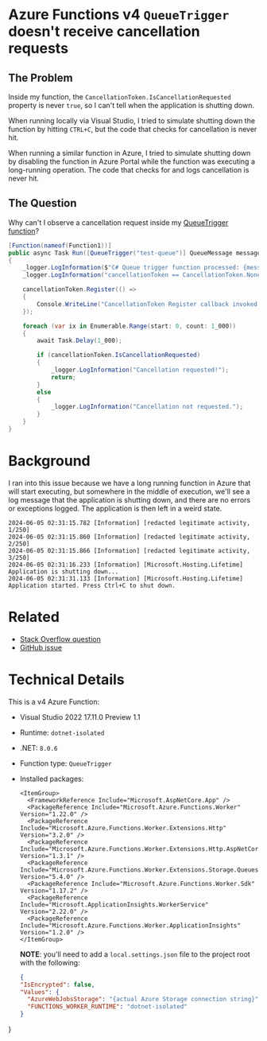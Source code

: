 # Azure Functions v4 `QueueTrigger` doesn't receive cancellation requests

## The Problem

Inside my function, the `CancellationToken.IsCancellationRequested` property is never `true`, so I can't tell when the application is shutting down.

When running locally via Visual Studio, I tried to simulate shutting down the function by hitting `CTRL+C`, but the code that checks for cancellation is never hit.

When running a similar function in Azure, I tried to simulate shutting down by disabling the function in Azure Portal while the function was executing a long-running operation. The code that checks for and logs cancellation is never hit.

## The Question

Why can't I observe a cancellation request inside my [QueueTrigger function](https://github.com/jonsagara/AzureFunctionQueueTriggerCancellationTokenTest/blob/bf25afb42ef25006145e6d7cdd9916a7ebb2bef0/src/QueueTriggerCancellationTokenTestNET8Isolated/Function1.cs#L17)?

```csharp
[Function(nameof(Function1))]
public async Task Run([QueueTrigger("test-queue")] QueueMessage message, CancellationToken cancellationToken)
{
    _logger.LogInformation($"C# Queue trigger function processed: {message.MessageText}");
    _logger.LogInformation("cancellationToken == CancellationToken.None? {IsEqual}", cancellationToken == CancellationToken.None);

    cancellationToken.Register(() =>
    {
        Console.WriteLine("CancellationToken Register callback invoked.");
    });

    foreach (var ix in Enumerable.Range(start: 0, count: 1_000))
    {
        await Task.Delay(1_000);

        if (cancellationToken.IsCancellationRequested)
        {
            _logger.LogInformation("Cancellation requested!");
            return;
        }
        else
        {
            _logger.LogInformation("Cancellation not requested.");
        }
    }
}
```

# Background

I ran into this issue because we have a long running function in Azure that will start executing, but somewhere in the middle of execution, we'll see a log message that the application is shutting down, and there are no errors or exceptions logged. The application is then left in a weird state.

```
2024-06-05 02:31:15.782 [Information] [redacted legitimate activity, 1/250]
2024-06-05 02:31:15.860 [Information] [redacted legitimate activity, 2/250]
2024-06-05 02:31:15.866 [Information] [redacted legitimate activity, 3/250]
2024-06-05 02:31:16.233 [Information] [Microsoft.Hosting.Lifetime] Application is shutting down...
2024-06-05 02:31:31.133 [Information] [Microsoft.Hosting.Lifetime] Application started. Press Ctrl+C to shut down.
```

# Related

- [Stack Overflow question](https://stackoverflow.com/q/78578960)
- [GitHub issue](https://github.com/Azure/azure-functions-dotnet-worker/issues/2510)

# Technical Details

This is a v4 Azure Function:
- Visual Studio 2022 17.11.0 Preview 1.1
- Runtime: `dotnet-isolated`
- .NET: `8.0.6`
- Function type: `QueueTrigger`
- Installed packages:
  ```
  <ItemGroup>
	<FrameworkReference Include="Microsoft.AspNetCore.App" />
	<PackageReference Include="Microsoft.Azure.Functions.Worker" Version="1.22.0" />
	<PackageReference Include="Microsoft.Azure.Functions.Worker.Extensions.Http" Version="3.2.0" />
	<PackageReference Include="Microsoft.Azure.Functions.Worker.Extensions.Http.AspNetCore" Version="1.3.1" />
	<PackageReference Include="Microsoft.Azure.Functions.Worker.Extensions.Storage.Queues" Version="5.4.0" />
	<PackageReference Include="Microsoft.Azure.Functions.Worker.Sdk" Version="1.17.2" />
	<PackageReference Include="Microsoft.ApplicationInsights.WorkerService" Version="2.22.0" />
	<PackageReference Include="Microsoft.Azure.Functions.Worker.ApplicationInsights" Version="1.2.0" />
  </ItemGroup>
  ```

  **NOTE**: you'll need to add a `local.settings.json` file to the project root with the following:

  ```json
  {
  "IsEncrypted": false,
  "Values": {
    "AzureWebJobsStorage": "{actual Azure Storage connection string}",
    "FUNCTIONS_WORKER_RUNTIME": "dotnet-isolated"
  }
}
  ```
